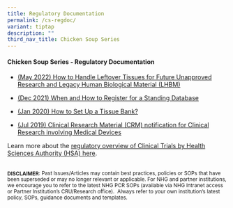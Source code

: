 ```yaml
---
title: Regulatory Documentation
permalink: /cs-regdoc/
variant: tiptap
description: ""
third_nav_title: Chicken Soup Series
---
```

<h4><strong>Chicken Soup Series - Regulatory Documentation</strong></h4>
<p></p>
<ul data-tight="true" class="tight">
<li>
<p><a href="/files/Chicken Soup/RegulatoryDocumentation/May_2022__How_to_Handle_Leftover_Tissues_for_Future_Unapproved_Research_and_Legacy_Human_Biological_Material__LHBM_.pdf" rel="noopener noreferrer nofollow" target="_blank">(May 2022) How to Handle Leftover Tissues for Future Unapproved Research and Legacy Human Biological Material (LHBM)</a>
</p>
</li>
<li>
<p><a href="/files/Chicken Soup/RegulatoryDocumentation/Dec_21__When_and_How_to_Register_for_a_Standing_Database.pdf" rel="noopener noreferrer nofollow" target="_blank">(Dec 2021) When and How to Register for a Standing Database</a>
</p>
</li>
<li>
<p><a href="/files/Chicken Soup/RegulatoryDocumentation/Jan_20__How_to_Set_Up_a_Tissue_Bank.pdf" rel="noopener noreferrer nofollow" target="_blank">(Jan 2020) How to Set Up a Tissue Bank?</a>
</p>
</li>
<li>
<p><a href="/files/Chicken Soup/RegulatoryDocumentation/Jul_19__Clinical_Research_Material__CRM__notification_for_Clinical_Research_involving_Medical_Devices.pdf" rel="noopener noreferrer nofollow" target="_blank">(Jul 2019) Clinical Research Material (CRM) notification for Clinical Research involving Medical Devices</a>
</p>
</li>
</ul>
<p></p>
<p>Learn more about the <a href="https://www.hsa.gov.sg/clinical-trials/overview" rel="noopener nofollow" target="_blank">regulatory overview of Clinical Trials by Health Sciences Authority (HSA) here</a>.</p>
<p></p>
<p>
<br><strong><sub>DISCLAIMER</sub></strong><sub>: Past Issues/Articles may contain best practices, policies or SOPs that have been superseded or may no longer relevant or applicable. For NHG and partner institutions, we encourage you to refer to the latest NHG PCR SOPs (available via NHG Intranet access or Partner Institution’s CRU/Research office).&nbsp; Always refer to your own institution’s latest policy, SOPs, guidance documents and templates.</sub>
</p>
<p></p>